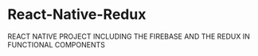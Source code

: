 # React-Native-Redux
REACT NATIVE PROJECT INCLUDING THE FIREBASE AND THE REDUX IN FUNCTIONAL COMPONENTS
